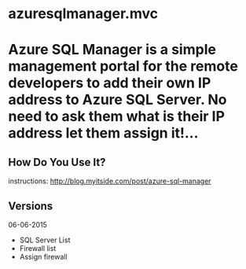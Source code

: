 # azuresqlmanager.mvc
Azure SQL Manager is a simple management portal for the remote developers to add their own IP address to Azure SQL Server. No need to ask them what is their IP address let them assign it!...
================================================================================================================================

How Do You Use It?
------------------
instructions: http://blog.myitside.com/post/azure-sql-manager

Versions
-----------------
06-06-2015
- SQL Server List
- Firewall list
- Assign firewall


